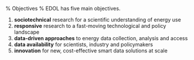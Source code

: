 % Objectives
% EDOL has five main objectives. 

1) **sociotechnical** research for a scientific understanding of energy use
2) **responsive** research to a fast-moving technological and policy landscape
3) **data-driven approaches** to energy data collection, analysis and access
4) **data availability** for scientists, industry and policymakers
5) **innovation** for new, cost-effective smart data solutions at scale
